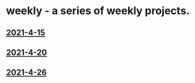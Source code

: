 # weekly - a series of weekly projects.
## [2021-4-15](https://daltonjmcgee.github.io/2021-4-15/)
## [2021-4-20](https://daltonjmcgee.github.io/2021-4-20/)
## [2021-4-26](https://daltonjmcgee.github.io/2021-4-26/)
